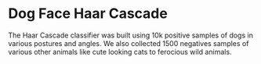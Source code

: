 # Dog Face Haar Cascade

The Haar Cascade classifier was built using 10k positive samples of dogs in various postures and angles. We also collected 1500 negatives samples of various other animals like cute looking cats to ferocious wild animals.
